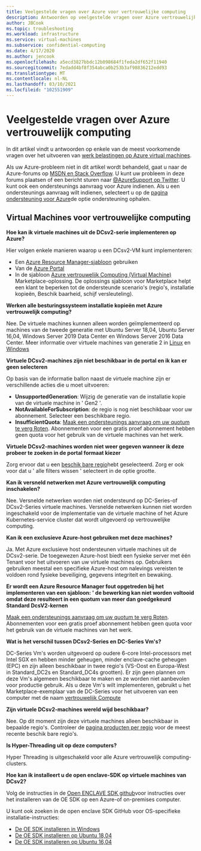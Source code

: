 ```yaml
---
title: Veelgestelde vragen over Azure voor vertrouwelijke computing
description: Antwoorden op veelgestelde vragen over Azure vertrouwelijk computing.
author: JBCook
ms.topic: troubleshooting
ms.workload: infrastructure
ms.service: virtual-machines
ms.subservice: confidential-computing
ms.date: 4/17/2020
ms.author: jencook
ms.openlocfilehash: a5ecd3827bbdc12b098684f1feda2df652f11940
ms.sourcegitcommit: 7edadd4bf8f354abca0b253b3af98836212edd93
ms.translationtype: MT
ms.contentlocale: nl-NL
ms.lasthandoff: 03/10/2021
ms.locfileid: "102551909"
---
```

# <a name="frequently-asked-questions-for-azure-confidential-computing"></a>Veelgestelde vragen over Azure vertrouwelijk computing

In dit artikel vindt u antwoorden op enkele van de meest voorkomende vragen over het uitvoeren van [werk belastingen op Azure virtual machines](overview.md).

Als uw Azure-probleem niet in dit artikel wordt behandeld, gaat u naar de Azure-forums op [MSDN en Stack Overflow](https://azure.microsoft.com/support/forums/). U kunt uw probleem in deze forums plaatsen of een bericht sturen naar [@AzureSupport op Twitter](https://twitter.com/AzureSupport). U kunt ook een ondersteunings aanvraag voor Azure indienen. Als u een ondersteunings aanvraag wilt indienen, selecteert u op de [pagina ondersteuning voor Azure](https://azure.microsoft.com/support/options/)de optie ondersteuning ophalen.

## <a name="confidential-computing-virtual-machines"></a>Virtual Machines voor vertrouwelijke computing <a id="vm-faq"></a>

**Hoe kan ik virtuele machines uit de DCsv2-serie implementeren op Azure?**

Hier volgen enkele manieren waarop u een DCsv2-VM kunt implementeren:
   - Een [Azure Resource Manager-sjabloon](../virtual-machines/windows/template-description.md) gebruiken
   - Van de [Azure Portal](https://portal.azure.com/#create/hub)
   - In de sjabloon [Azure vertrouwelijk Computing (Virtual Machine)](https://azuremarketplace.microsoft.com/marketplace/apps/microsoft-azure-compute.acc-virtual-machine-v2?tab=overview) Marketplace-oplossing. De oplossings sjabloon voor Marketplace helpt een klant te beperken tot de ondersteunde scenario's (regio's, installatie kopieën, Beschik baarheid, schijf versleuteling). 

**Werken alle besturingssysteem installatie kopieën met Azure vertrouwelijk computing?**

Nee. De virtuele machines kunnen alleen worden geïmplementeerd op machines van de tweede generatie met Ubuntu Server 18,04, Ubuntu Server 16,04, Windows Server 2019 Data Center en Windows Server 2016 Data Center. Meer informatie over virtuele machines van generatie 2 in [Linux](../virtual-machines/generation-2.md) en [Windows](../virtual-machines/generation-2.md)

**Virtuele DCsv2-machines zijn niet beschikbaar in de portal en ik kan er geen selecteren**

Op basis van de informatie ballon naast de virtuele machine zijn er verschillende acties die u moet uitvoeren:
   -    **UnsupportedGeneration**: Wijzig de generatie van de installatie kopie van de virtuele machine in ' Gen2 '.
   -    **NotAvailableForSubscription**: de regio is nog niet beschikbaar voor uw abonnement. Selecteer een beschikbare regio.
   -    **InsufficientQuota**: [Maak een ondersteunings aanvraag om uw quotum te verg Roten](../azure-portal/supportability/per-vm-quota-requests.md). Abonnementen voor een gratis proef abonnement hebben geen quota voor het gebruik van de virtuele machines van het werk. 

**Virtuele DCsv2-machines worden niet weer gegeven wanneer ik deze probeer te zoeken in de portal formaat kiezer**

Zorg ervoor dat u een [beschik bare regio](https://azure.microsoft.com/global-infrastructure/services/?products=virtual-machines)hebt geselecteerd. Zorg er ook voor dat u ' alle filters wissen ' selecteert in de optie grootte. 

**Kan ik versneld netwerken met Azure vertrouwelijk computing inschakelen?**

 Nee. Versnelde netwerken worden niet ondersteund op DC-Series-of DCsv2-Series virtuele machines. Versnelde netwerken kunnen niet worden ingeschakeld voor de implementatie van de virtuele machine of het Azure Kubernetes-service cluster dat wordt uitgevoerd op vertrouwelijke computing.

**Kan ik een exclusieve Azure-host gebruiken met deze machines?**

Ja. Met Azure exclusieve host ondersteunen virtuele machines uit de DCsv2-serie. De toegewezen Azure-host biedt een fysieke server met één Tenant voor het uitvoeren van uw virtuele machines op. Gebruikers gebruiken meestal een specifieke Azure-host om nalevings vereisten te voldoen rond fysieke beveiliging, gegevens integriteit en bewaking. 

**Er wordt een Azure Resource Manager fout opgetreden bij het implementeren van een sjabloon: ' de bewerking kan niet worden voltooid omdat deze resulteert in een quotum van meer dan goedgekeurd Standard DcsV2-kernen**

[Maak een ondersteunings aanvraag om uw quotum te verg Roten](../azure-portal/supportability/per-vm-quota-requests.md). Abonnementen voor een gratis proef abonnement hebben geen quota voor het gebruik van de virtuele machines van het werk. 

**Wat is het verschil tussen DCsv2-Series en DC-Series Vm's?**

DC-Series Vm's worden uitgevoerd op oudere 6-core Intel-processors met Intel SGX en hebben minder geheugen, minder enclave-cache geheugen (EPC) en zijn alleen beschikbaar in twee regio's (VS-Oost en Europa-West in Standard_DC2s en Standard_DC4s grootten). Er zijn geen plannen om deze Vm's algemeen beschikbaar te maken en ze worden niet aanbevolen voor productie gebruik. Als u deze Vm's wilt implementeren, gebruikt u het Marketplace-exemplaar van de DC-Series voor het uitvoeren van een computer met de naam [vertrouwelijk Compute](https://azuremarketplace.microsoft.com/marketplace/apps/microsoft-azure-compute.confidentialcompute?tab=Overview)

**Zijn virtuele DCsv2-machines wereld wijd beschikbaar?**

Nee. Op dit moment zijn deze virtuele machines alleen beschikbaar in bepaalde regio's. Controleer de [pagina producten per regio](https://azure.microsoft.com/global-infrastructure/services/?products=virtual-machines) voor de meest recente beschik bare regio's. 

**Is Hyper-Threading uit op deze computers?**

Hyper Threading is uitgeschakeld voor alle Azure vertrouwelijk computing-clusters.

**Hoe kan ik installeert u de open enclave-SDK op virtuele machines van DCsv2?**
   
Volg de instructies in de [Open ENCLAVE SDK github](https://github.com/openenclave/openenclave)voor instructies over het installeren van de OE SDK op een Azure-of on-premises computer.
     
U kunt ook zoeken in de open enclave SDK GitHub voor OS-specifieke installatie-instructies:
   - [De OE SDK installeren in Windows](https://github.com/openenclave/openenclave/blob/master/docs/GettingStartedDocs/install_oe_sdk-Windows.md)
   - [De OE SDK installeren op Ubuntu 18,04](https://github.com/openenclave/openenclave/blob/master/docs/GettingStartedDocs/install_oe_sdk-Ubuntu_18.04.md)
   - [De OE SDK installeren op Ubuntu 16,04](https://github.com/openenclave/openenclave/blob/master/docs/GettingStartedDocs/install_oe_sdk-Ubuntu_16.04.md)